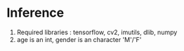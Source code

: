 # Inference

1. Required libraries : tensorflow, cv2, imutils, dlib, numpy
2. age is an int, gender is an character 'M'/'F'